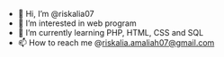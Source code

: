 - 👋 Hi, I’m @riskalia07
- 👀 I’m interested in web program
- 🌱 I’m currently learning PHP, HTML, CSS and SQL
- 📫 How to reach me @riskalia.amaliah07@gmail.com


<!---
riskalia07/riskalia07 is a ✨ special ✨ repository because its `README.md` (this file) appears on your GitHub profile.
You can click the Preview link to take a look at your changes.
--->
